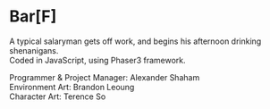 # Bar[F]
A typical salaryman gets off work, and begins his afternoon drinking shenanigans.   
Coded in JavaScript, using Phaser3 framework.   

Programmer & Project Manager: Alexander Shaham  
Environment Art: Brandon Leoung  
Character Art: Terence So
